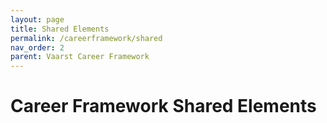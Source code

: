 ```yaml
---
layout: page
title: Shared Elements
permalink: /careerframework/shared
nav_order: 2
parent: Vaarst Career Framework
---
```


# Career Framework Shared Elements
